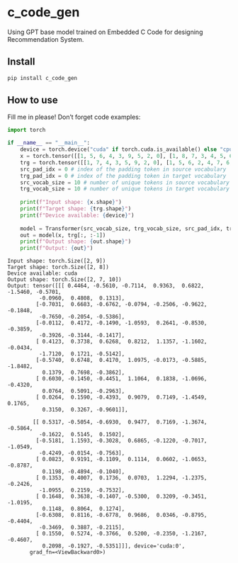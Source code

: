 # c_code_gen

<!-- WARNING: THIS FILE WAS AUTOGENERATED! DO NOT EDIT! -->

Using GPT base model trained on Embedded C Code for designing Recommendation System.

## Install

``` sh
pip install c_code_gen
```

## How to use

Fill me in please! Don’t forget code examples:

``` python
import torch
```

``` python
if __name__ == "__main__":
    device = torch.device("cuda" if torch.cuda.is_available() else "cpu")
    x = torch.tensor([[1, 5, 6, 4, 3, 9, 5, 2, 0], [1, 8, 7, 3, 4, 5, 6, 7, 2]]).to(device)
    trg = torch.tensor([[1, 7, 4, 3, 5, 9, 2, 0], [1, 5, 6, 2, 4, 7, 6, 2]]).to(device)
    src_pad_idx = 0 # index of the padding token in source vocabulary
    trg_pad_idx = 0 # index of the padding token in target vocabulary
    src_vocab_size = 10 # number of unique tokens in source vocabulary
    trg_vocab_size = 10 # number of unique tokens in target vocabulary
    
    print(f"Input shape: {x.shape}")
    print(f"Target shape: {trg.shape}")
    print(f"Device available: {device}")
    
    model = Transformer(src_vocab_size, trg_vocab_size, src_pad_idx, trg_pad_idx, device=device).to(device)
    out = model(x, trg[:, :-1])
    print(f"Output shape: {out.shape}")
    print(f"Output: {out}")
```

    Input shape: torch.Size([2, 9])
    Target shape: torch.Size([2, 8])
    Device available: cuda
    Output shape: torch.Size([2, 7, 10])
    Output: tensor([[[ 0.4464, -0.5610, -0.7114,  0.9363,  0.6822, -1.5460, -0.5701,
              -0.0960,  0.4808,  0.1313],
             [-0.7031,  0.6683, -0.6762, -0.0794, -0.2506, -0.9622, -0.1848,
              -0.7650, -0.2054, -0.5386],
             [-0.0112,  0.4172, -0.1490, -1.0593,  0.2641, -0.8530, -0.3859,
              -0.3926, -0.3144, -0.1417],
             [ 0.4123,  0.3738,  0.6268,  0.8212,  1.1357, -1.1602, -0.0434,
              -1.7120,  0.1721, -0.5142],
             [-0.5740,  0.6748,  0.4170,  1.0975, -0.0173, -0.5885, -1.8482,
               0.1379,  0.7698, -0.3862],
             [ 0.6030, -0.1450, -0.4451,  1.1064,  0.1838, -1.0696, -0.4320,
               0.0764,  0.5091, -0.2963],
             [ 0.0264,  0.1590, -0.4393,  0.9079,  0.7149, -1.4549,  0.1765,
               0.3150,  0.3267, -0.9601]],

            [[ 0.5317, -0.5054, -0.6930,  0.9477,  0.7169, -1.3674, -0.5864,
              -0.1622,  0.5145,  0.1502],
             [-0.5181,  1.1593, -0.3028,  0.6865, -0.1220, -0.7017, -1.0549,
              -0.4249, -0.0154, -0.7563],
             [ 0.0823,  0.9191, -0.1109,  0.1114,  0.0602, -1.0653, -0.8787,
               0.1198, -0.4894, -0.1040],
             [ 0.1353,  0.4007,  0.1736,  0.0703,  1.2294, -1.2375, -0.2426,
              -1.0955,  0.2159, -0.7532],
             [ 0.1648,  0.3638, -0.1407, -0.5300,  0.3209, -0.3451, -1.0195,
               0.1148,  0.8064,  0.1274],
             [-0.6308,  0.8116, -0.6778,  0.9686,  0.0346, -0.8795, -0.4404,
              -0.3469,  0.3887, -0.2115],
             [ 0.1550,  0.5274, -0.3766,  0.5200, -0.2350, -1.2167, -0.4607,
               0.2098, -0.1927, -0.5351]]], device='cuda:0',
           grad_fn=<ViewBackward0>)
